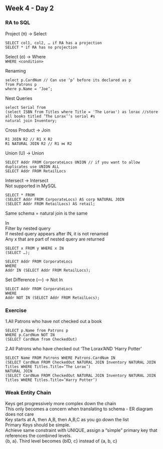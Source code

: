 ## Week 4 - Day 2
### RA to SQL
Project (π) -> Select

```
SELECT col1, col2, … if RA has a projection
SELECT * if RA has no projection
```

Select (σ) -> Where  
`WHERE <condition>`

Renaming  

```
select p.CardNum // Can use ‘p’ before its declared as p
from Patrons p 
where p.Name = ‘Joe’;
```

Nest Queries

```
select Serial from
(select ISBN from Titles where Title = 'The Lorax') as lorax //store all books titled ’The Lorax’’s serial #s
natural join Inventory;
```

Cross Product -> Join  

```
R1 JOIN R2 // R1 X R2
R1 NATURAL JOIN R2 // R1 ⋈ R2
```

Union (U) -> Union

```
SELECT Addr FROM CorporateLocs UNION // if you want to allow duplicates use UNION ALL
SELECT Addr FROM RetailLocs
```

Intersect -> Intersect  
Not supported in MySQL  

```
SELECT * FROM
(SELECT Addr FROM CorporateLocs) AS corp NATURAL JOIN
(SELECT Addr FROM RetailLocs) AS retail;
```

Same schema = natural join is the same

In  
Filter by nested query  
If nested query appears after IN, it is not renamed  
Any x that are part of nested query are returned  

```
SELECT x FROM y WHERE x IN
(SELECT …);

SELECT Addr FROM CorporateLocs
WHERE
Addr IN (SELECT Addr FROM RetailLocs);
```

Set Difference (—) -> Not In

```
SELECT Addr FROM CorporateLocs
WHERE
Addr NOT IN (SELECT Addr FROM RetailLocs);
```

### Exercise

1.All Patrons who have not checked out a book

```
SELECT p.Name from Patrons p
WHERE p.CardNum NOT IN
(SELECT CardNum from CheckedOut)
```

2.All Patrons who have checked out ‘The Lorax’AND ‘Harry Potter’

```
SELECT Name FROM Patrons WHERE Patrons.CardNum IN 
(SELECT CardNum FROM CheckedOut NATURAL JOIN Inventory NATURAL JOIN Titles WHERE Titles.Title=’The Lorax’)
NATURAL JOIN
(SELECT CardNum FROM CheckedOut NATURAL JOIN Inventory NATURAL JOIN Titles WHERE Titles.Title=’Harry Potter’)
```

### Weak Entity Chain
Keys get progressively more complex down the chain  
This only becomes a concern when translating to schema - ER diagram does not care  
Key starts at A, then A,B, then A,B,C as you go down the list  
Primary Keys should be simple.  
Achieve same constraint with UNIQUE, assign a “simple” primary key that references the combined levels.  
{b, a}. Third level becomes {bID, c} instead of {a, b, c}